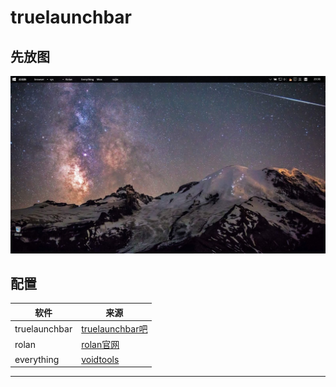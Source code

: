#   truelaunchbar

##  先放图
<img src="img/1.jpg">

##  配置


|软件|来源|
|------------|-------|  
|truelaunchbar|<a href="http://tieba.baidu.com/f/good?           kw=truelaunchbar">truelaunchbar吧|  
|rolan|<a href="https://getrolan.com/">rolan官网|  
|everything|<a href="https://www.voidtools.com/">voidtools|

---
